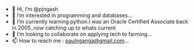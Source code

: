 - 👋 Hi, I’m @pjngash
- 👀 I’m interested in programming and databases...
- 🌱 I’m currently learning python.I was an Oracle Certified Associate back in 2005..now catching up to whats current 
- 💞️ I’m looking to collaborate on applying tech to farming...
- 📫 How to reach me : paulnganga@gmail.com...

<!---
pjngash/pjngash is a ✨ special ✨ repository because its `README.md` (this file) appears on your GitHub profile.
You can click the Preview link to take a look at your changes.
--->
